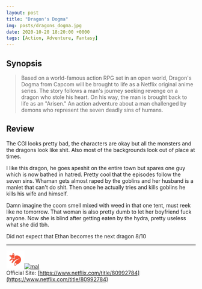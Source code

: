 ```yaml
---
layout: post
title: "Dragon's Dogma"
img: posts/dragons_dogma.jpg 
date: 2020-10-20 18:20:00 +0000
tags: [Action, Adventure, Fantasy]
---
```


## Synopsis
>Based on a world-famous action RPG set in an open world, Dragon's Dogma from Capcom will be brought to life as a Netflix original anime series. The story follows a man's journey seeking revenge on a dragon who stole his heart. On his way, the man is brought back to life as an "Arisen." An action adventure about a man challenged by demons who represent the seven deadly sins of humans.

## Review
The CGI looks pretty bad, the characters are okay but all the monsters and the dragons look like shit. Also most of the backgrounds look out of place at times.

I like this dragon, he goes apeshit on the entire town but spares one guy which is now bathed in hatred. Pretty cool that the episodes follow the seven sins. Whaman gets almost raped by the goblins and her husband is a manlet that can't do shit. Then once he actually tries and kills goblins he kills his wife and himself.

Damn imagine the coom smell mixed with weed in that one tent, must reek like no tomorrow. That woman is also pretty dumb to let her boyfriend fuck anyone. Now she is blind after getting eaten by the hydra, pretty useless what she did tbh.

   
Did not expect that Ethan becomes the next dragon 8/10

---

[![kitsu](..\assets\img\kitsu.png)](https://kitsu.io/anime/dragon-s-dogma)[![mal](..\assets\img\mal.ico)](https://myanimelist.net/anime/39519/Dragons_Dogma)  
Official Site: [https://www.netflix.com/title/80992784](https://www.netflix.com/title/80992784)